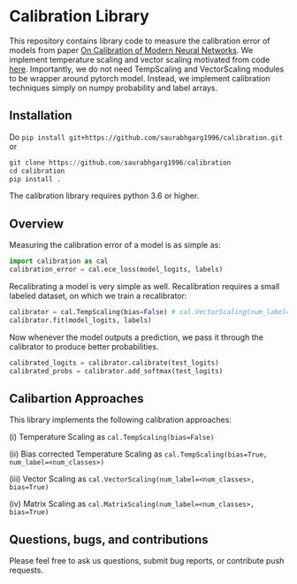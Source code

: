 # Calibration Library

This repository contains library code to measure the calibration error of models from paper [On Calibration of Modern Neural Networks](https://arxiv.org/abs/1706.04599). We implement temperature scaling and vector scaling motivated from code [here](https://github.com/gpleiss/temperature_scaling). Importantly, we do not need TempScaling and VectorScaling modules to be wrapper around pytorch model. Instead, we implement calibration techniques simply on numpy probability and label arrays.  

## Installation

Do ```pip install git+https://github.com/saurabhgarg1996/calibration.git``` or 

```python
git clone https://github.com/saurabhgarg1996/calibration 
cd calibration
pip install .
```

The calibration library requires python 3.6 or higher. 

## Overview

Measuring the calibration error of a model is as simple as:


```python
import calibration as cal
calibration_error = cal.ece_loss(model_logits, labels)
```

Recalibrating a model is very simple as well. Recalibration requires a small labeled dataset, on which we train a recalibrator:

```python
calibrator = cal.TempScaling(bias=False) # cal.VectorScaling(num_label=<num_classes>, bias=True)
calibrator.fit(model_logits, labels)
```

Now whenever the model outputs a prediction, we pass it through the calibrator to produce better probabilities.

```python
calibrated_logits = calibrator.calibrate(test_logits)
calibrated_probs = calibrator.add_softmax(test_logits)
```

## Calibartion Approaches

This library implements the following calibration approaches:

(i) Temperature Scaling as `cal.TempScaling(bias=False)`

(ii) Bias corrected Temperature Scaling as `cal.TempScaling(bias=True, num_label=<num_classes>)`

(iii) Vector Scaling as `cal.VectorScaling(num_label=<num_classes>, bias=True)`

(iv) Matrix Scaling as `cal.MatrixScaling(num_label=<num_classes>, bias=True)`

## Questions, bugs, and contributions

Please feel free to ask us questions, submit bug reports, or contribute push requests.

